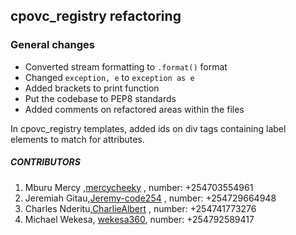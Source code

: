 ## cpovc_registry refactoring

### General changes

- Converted stream formatting to `.format()` format
- Changed `exception, e` to `exception as e`
- Added brackets to print function
- Put the codebase to PEP8 standards
- Added comments on refactored areas within the files

In cpovc_registry templates,
added ids on div tags containing label elements to match for attributes.


##### CONTRIBUTORS
1. Mburu Mercy ,[mercycheeky](https://github.com/mercycheeky) , number: +254703554961
2. Jeremiah Gitau,[Jeremy-code254](https://github.com/Jeremy-code254) , number: +254729664948
3. Charles Nderitu,[CharlieAlbert](https://github.com/CharlieAlbert) , number: +254741773276
4. Michael Wekesa, [wekesa360](https://github.com/wekesa360), number: +254792589417
